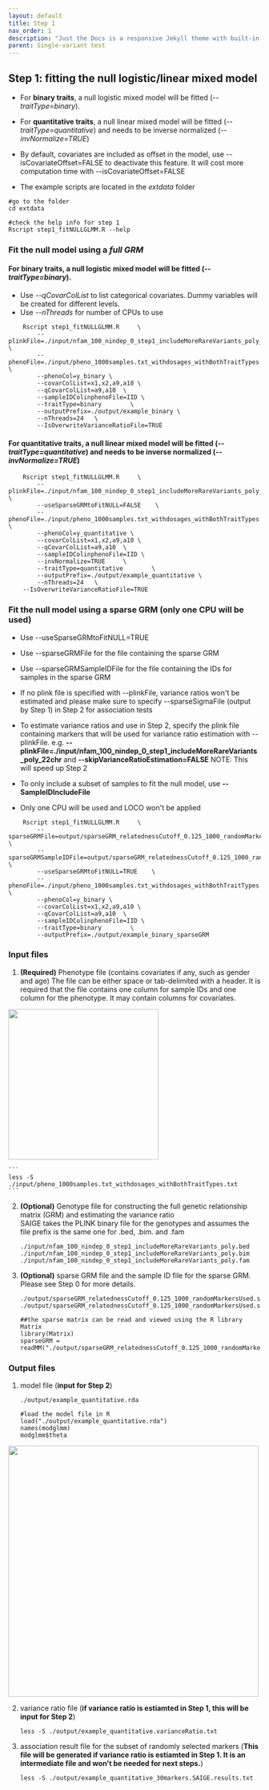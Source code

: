 ```yaml
---
layout: default
title: Step 1
nav_order: 1
description: "Just the Docs is a responsive Jekyll theme with built-in search that is easily customizable and hosted on GitHub Pages."
parent: Single-variant test
---
```



## Step 1: fitting the null logistic/linear mixed model

* For **binary traits**, a null logistic mixed model will be fitted (*--traitType=binary*).  <br/>
* For **quantitative traits**, a null linear mixed model will be fitted (*--traitType=quantitative*) and needs to be inverse normalized (*--invNormalize=TRUE*) <br/>
* By default, covariates are included as offset in the model, use --isCovariateOffset=FALSE to deactivate this feature. It will cost more computation time with --isCovariateOffset=FALSE 

* The example scripts are located in the *extdata* folder 

```
#go to the folder
cd extdata
```

```
#check the help info for step 1
Rscript step1_fitNULLGLMM.R --help
```

### Fit the null model using a *full GRM*

#### For **binary traits**, a null logistic mixed model will be fitted (*--traitType=binary*).  <br/>
* Use *--qCovarColList* to list categorical covariates. Dummy variables will be created for different levels.  
* Use *--nThreads* for number of CPUs to use

```
    Rscript step1_fitNULLGLMM.R     \
        --plinkFile=./input/nfam_100_nindep_0_step1_includeMoreRareVariants_poly_22chr  \
        --phenoFile=./input/pheno_1000samples.txt_withdosages_withBothTraitTypes.txt \
        --phenoCol=y_binary \
        --covarColList=x1,x2,a9,a10 \
        --qCovarColList=a9,a10  \
        --sampleIDColinphenoFile=IID \
        --traitType=binary        \
        --outputPrefix=./output/example_binary \
        --nThreads=24	\
        --IsOverwriteVarianceRatioFile=TRUE
```

#### For **quantitative traits**, a null linear mixed model will be fitted (*--traitType=quantitative*) and needs to be inverse normalized (*--invNormalize=TRUE*) <br/>

```
    Rscript step1_fitNULLGLMM.R     \
        --plinkFile=./input/nfam_100_nindep_0_step1_includeMoreRareVariants_poly_22chr  \
        --useSparseGRMtoFitNULL=FALSE    \
        --phenoFile=./input/pheno_1000samples.txt_withdosages_withBothTraitTypes.txt \
        --phenoCol=y_quantitative \
        --covarColList=x1,x2,a9,a10 \
        --qCovarColList=a9,a10  \
        --sampleIDColinphenoFile=IID \
        --invNormalize=TRUE     \
        --traitType=quantitative        \
        --outputPrefix=./output/example_quantitative \
        --nThreads=24	\
	--IsOverwriteVarianceRatioFile=TRUE
```


### Fit the null model using a sparse GRM (only one CPU will be used)
* Use --useSparseGRMtoFitNULL=TRUE
* Use --sparseGRMFile for the file containing the sparse GRM
* Use --sparseGRMSampleIDFile for the file containing the IDs for samples in the sparse GRM
* If no plink file is specified with --plinkFile, variance ratios won't be estimated and please make sure to specify --sparseSigmaFile (output by Step 1) in Step 2 for association tests
* To estimate variance ratios and use in Step 2, specify the plink file containing markers that will be used for variance ratio estimation with --plinkFile. e.g. **--plinkFile=./input/nfam_100_nindep_0_step1_includeMoreRareVariants_poly_22chr** and **--skipVarianceRatioEstimation=FALSE** NOTE: This will speed up Step 2 
* To only include a subset of samples to fit the null model, use **--SampleIDIncludeFile**

* Only one CPU will be used and LOCO won't be applied


```
    Rscript step1_fitNULLGLMM.R     \
        --sparseGRMFile=output/sparseGRM_relatednessCutoff_0.125_1000_randomMarkersUsed.sparseGRM.mtx   \
        --sparseGRMSampleIDFile=output/sparseGRM_relatednessCutoff_0.125_1000_randomMarkersUsed.sparseGRM.mtx.sampleIDs.txt     \
        --useSparseGRMtoFitNULL=TRUE    \
        --phenoFile=./input/pheno_1000samples.txt_withdosages_withBothTraitTypes.txt \
        --phenoCol=y_binary \
        --covarColList=x1,x2,a9,a10 \
        --qCovarColList=a9,a10  \
        --sampleIDColinphenoFile=IID \
        --traitType=binary        \
        --outputPrefix=./output/example_binary_sparseGRM
```

### Input files
1. **(Required)** Phenotype file (contains covariates if any, such as gender and age)
The file can be either space or tab-delimited with a header. It is required that the file contains one column for sample IDs and one column for the phenotype. It may contain columns for covariates. <br/>

<img src="{{site.baseurl | prepend: site.url}}/assets/img/pheno_head.png" width="300">

    ```
    less -S ./input/pheno_1000samples.txt_withdosages_withBothTraitTypes.txt
    ```

2. **(Optional)** Genotype file for constructing the full genetic relationship matrix (GRM) and estimating the variance ratio<br/> 
SAIGE takes the PLINK binary file for the genotypes and assumes the file prefix is the same one for .bed, .bim. and .fam

    ```
    ./input/nfam_100_nindep_0_step1_includeMoreRareVariants_poly.bed
    ./input/nfam_100_nindep_0_step1_includeMoreRareVariants_poly.bim
    ./input/nfam_100_nindep_0_step1_includeMoreRareVariants_poly.fam
    ```


3. **(Optional)** sparse GRM file and the sample ID file for the sparse GRM. Please see Step 0 for more details. 

    ```
    ./output/sparseGRM_relatednessCutoff_0.125_1000_randomMarkersUsed.sparseGRM.mtx
    ./output/sparseGRM_relatednessCutoff_0.125_1000_randomMarkersUsed.sparseGRM.mtx.sampleIDs.txt

    ##the sparse matrix can be read and viewed using the R library Matrix
    library(Matrix)
    sparseGRM = readMM("./output/sparseGRM_relatednessCutoff_0.125_1000_randomMarkersUsed.sparseGRM.mtx")

    ```

### Output files

1. model file (**input for Step 2**)


    ```
    ./output/example_quantitative.rda
    
    #load the model file in R
    load("./output/example_quantitative.rda")
    names(modglmm)
    modglmm$theta

    ```
<img src="{{site.baseurl | prepend: site.url}}/assets/img/SAIGE-step1-output.png" width="500">

2. variance ratio file (**if variance ratio is estiamted in Step 1, this will be input for Step 2**)

    ```
    less -S ./output/example_quantitative.varianceRatio.txt
    ```


3. association result file for the subset of randomly selected markers (**This file will be generated if variance ratio is estiamted in Step 1. It is an intermediate file and won't be needed for next steps.**)

    ```
    less -S ./output/example_quantitative_30markers.SAIGE.results.txt
    ```
